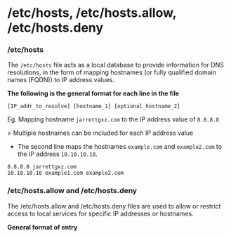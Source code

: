 # /etc/hosts, /etc/hosts.allow, /etc/hosts.deny

### /etc/hosts

The `/etc/hosts` file acts as a local database to provide information for DNS resolutions, in the form of mapping hostnames (or fully qualified domain names (FQDN)) to IP address values.&#x20;

**The following is the general format for each line in the file**

```vim
[IP_addr_to_resolve] [hostname_1] [optional_hostname_2]
```

Eg. Mapping hostname `jarrettgxz.com` to the IP address value of `8.8.8.8`

&#x20;\> Multiple hostnames can be included for each IP address value&#x20;

* The second line maps the hostnames `example.com` and `example2.com` to the IP address `10.10.10.10`.

```vim
8.8.8.8 jarrettgxz.com
10.10.10.10 example1.com example2.com 
```



### /etc/hosts.allow and /etc/hosts.deny

The /etc/hosts.allow and /etc/hosts.deny files are used to allow or restrict access to local services for specific IP addresses or hostnames.&#x20;

**General format of entry**

```vim
```



